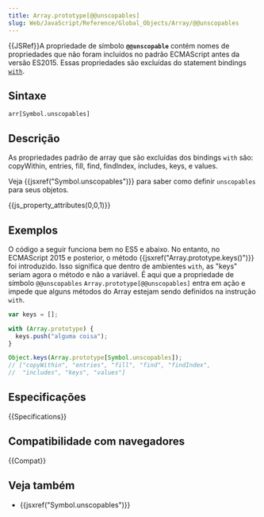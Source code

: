 ```yaml
---
title: Array.prototype[@@unscopables]
slug: Web/JavaScript/Reference/Global_Objects/Array/@@unscopables
---
```


{{JSRef}}A propriedade de símbolo **`@@unscopable`** contém nomes de propriedades que não foram incluídos no padrão ECMAScript antes da versão ES2015. Essas propriedades são excluídas do statement bindings [`with`](/pt-BR/docs/Web/JavaScript/Reference/Statements/with).

## Sintaxe

```
arr[Symbol.unscopables]
```

## Descrição

As propriedades padrão de array que são excluídas dos bindings `with` são: copyWithin, entries, fill, find, findIndex, includes, keys, e values.

Veja {{jsxref("Symbol.unscopables")}} para saber como definir `unscopables` para seus objetos.

{{js_property_attributes(0,0,1)}}

## Exemplos

O código a seguir funciona bem no ES5 e abaixo. No entanto, no ECMAScript 2015 e posterior, o método {{jsxref("Array.prototype.keys()")}} foi introduzido. Isso significa que dentro de ambientes `with`, as "keys" seriam agora o método e não a variável. É aqui que a propriedade de símbolo `@@unscopables` `Array.prototype[@@unscopables]` entra em ação e impede que alguns métodos do Array estejam sendo definidos na instrução `with`.

```js
var keys = [];

with (Array.prototype) {
  keys.push("alguma coisa");
}

Object.keys(Array.prototype[Symbol.unscopables]);
// ["copyWithin", "entries", "fill", "find", "findIndex",
//  "includes", "keys", "values"]
```

## Especificações

{{Specifications}}

## Compatibilidade com navegadores

{{Compat}}

## Veja também

- {{jsxref("Symbol.unscopables")}}
